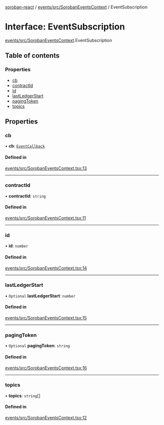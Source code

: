 [soroban-react](../README.md) / [events/src/SorobanEventsContext](../modules/events_src_SorobanEventsContext.md) / EventSubscription

# Interface: EventSubscription

[events/src/SorobanEventsContext](../modules/events_src_SorobanEventsContext.md).EventSubscription

## Table of contents

### Properties

- [cb](events_src_SorobanEventsContext.EventSubscription.md#cb)
- [contractId](events_src_SorobanEventsContext.EventSubscription.md#contractid)
- [id](events_src_SorobanEventsContext.EventSubscription.md#id)
- [lastLedgerStart](events_src_SorobanEventsContext.EventSubscription.md#lastledgerstart)
- [pagingToken](events_src_SorobanEventsContext.EventSubscription.md#pagingtoken)
- [topics](events_src_SorobanEventsContext.EventSubscription.md#topics)

## Properties

### cb

• **cb**: [`EventCallback`](../modules/events_src_SorobanEventsContext.md#eventcallback)

#### Defined in

[events/src/SorobanEventsContext.tsx:13](https://github.com/esteblock/soroban-react/blob/041a6c6/packages/events/src/SorobanEventsContext.tsx#L13)

___

### contractId

• **contractId**: `string`

#### Defined in

[events/src/SorobanEventsContext.tsx:11](https://github.com/esteblock/soroban-react/blob/041a6c6/packages/events/src/SorobanEventsContext.tsx#L11)

___

### id

• **id**: `number`

#### Defined in

[events/src/SorobanEventsContext.tsx:14](https://github.com/esteblock/soroban-react/blob/041a6c6/packages/events/src/SorobanEventsContext.tsx#L14)

___

### lastLedgerStart

• `Optional` **lastLedgerStart**: `number`

#### Defined in

[events/src/SorobanEventsContext.tsx:15](https://github.com/esteblock/soroban-react/blob/041a6c6/packages/events/src/SorobanEventsContext.tsx#L15)

___

### pagingToken

• `Optional` **pagingToken**: `string`

#### Defined in

[events/src/SorobanEventsContext.tsx:16](https://github.com/esteblock/soroban-react/blob/041a6c6/packages/events/src/SorobanEventsContext.tsx#L16)

___

### topics

• **topics**: `string`[]

#### Defined in

[events/src/SorobanEventsContext.tsx:12](https://github.com/esteblock/soroban-react/blob/041a6c6/packages/events/src/SorobanEventsContext.tsx#L12)
